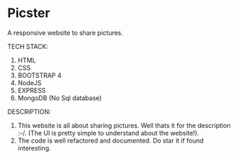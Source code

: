 # Picster
A responsive website to share pictures.

TECH STACK: 
1. HTML
2. CSS
3. BOOTSTRAP 4
4. NodeJS
5. EXPRESS
6. MongoDB (No Sql database)

DESCRIPTION:
1. This website is all about sharing pictures. Well thats it for the description :-/.
(The UI is pretty simple to understand about the website!).
2. The code is well refactored and documented. Do star it if found interesting.

